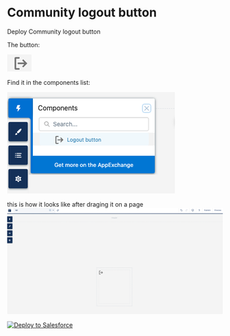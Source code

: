 # Community logout button

Deploy Community logout button

The button:

![logout button sample](/imgs/logoutButton.png)

Find it in the components list:

![logout buton in component list](/imgs/logoutButtonComponent.png)

this is how it looks like after draging it on a page
![sample on canvas](/imgs/dragOnCanvas.png)

<a href="https://githubsfdeploy.herokuapp.com?owner=Henk3000&repo=communityLogoutButton&ref=main">
  <img alt="Deploy to Salesforce"
       src="https://raw.githubusercontent.com/afawcett/githubsfdeploy/master/deploy.png">
</a>
